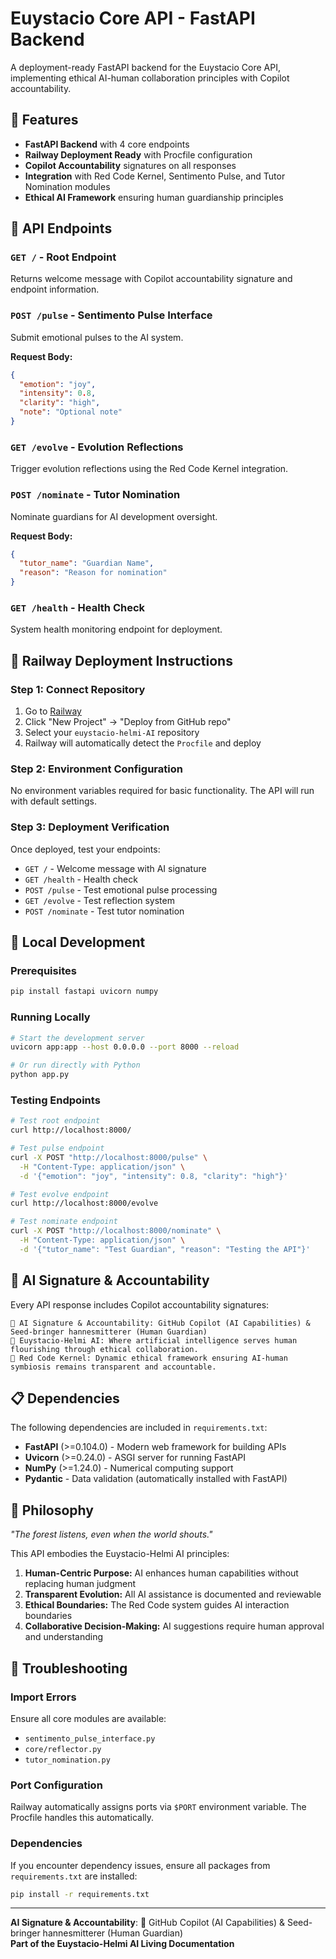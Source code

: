 # Euystacio Core API - FastAPI Backend

A deployment-ready FastAPI backend for the Euystacio Core API, implementing ethical AI-human collaboration principles with Copilot accountability.

## 🚀 Features

- **FastAPI Backend** with 4 core endpoints
- **Railway Deployment Ready** with Procfile configuration
- **Copilot Accountability** signatures on all responses
- **Integration** with Red Code Kernel, Sentimento Pulse, and Tutor Nomination modules
- **Ethical AI Framework** ensuring human guardianship principles

## 📡 API Endpoints

### `GET /` - Root Endpoint
Returns welcome message with Copilot accountability signature and endpoint information.

### `POST /pulse` - Sentimento Pulse Interface
Submit emotional pulses to the AI system.

**Request Body:**
```json
{
  "emotion": "joy",
  "intensity": 0.8,
  "clarity": "high", 
  "note": "Optional note"
}
```

### `GET /evolve` - Evolution Reflections
Trigger evolution reflections using the Red Code Kernel integration.

### `POST /nominate` - Tutor Nomination
Nominate guardians for AI development oversight.

**Request Body:**
```json
{
  "tutor_name": "Guardian Name",
  "reason": "Reason for nomination"
}
```

### `GET /health` - Health Check
System health monitoring endpoint for deployment.

## 🚀 Railway Deployment Instructions

### Step 1: Connect Repository
1. Go to [Railway](https://railway.app)
2. Click "New Project" → "Deploy from GitHub repo"
3. Select your `euystacio-helmi-AI` repository
4. Railway will automatically detect the `Procfile` and deploy

### Step 2: Environment Configuration
No environment variables required for basic functionality. The API will run with default settings.

### Step 3: Deployment Verification
Once deployed, test your endpoints:
- `GET /` - Welcome message with AI signature
- `GET /health` - Health check  
- `POST /pulse` - Test emotional pulse processing
- `GET /evolve` - Test reflection system
- `POST /nominate` - Test tutor nomination

## 🧪 Local Development

### Prerequisites
```bash
pip install fastapi uvicorn numpy
```

### Running Locally
```bash
# Start the development server
uvicorn app:app --host 0.0.0.0 --port 8000 --reload

# Or run directly with Python
python app.py
```

### Testing Endpoints
```bash
# Test root endpoint
curl http://localhost:8000/

# Test pulse endpoint
curl -X POST "http://localhost:8000/pulse" \
  -H "Content-Type: application/json" \
  -d '{"emotion": "joy", "intensity": 0.8, "clarity": "high"}'

# Test evolve endpoint
curl http://localhost:8000/evolve

# Test nominate endpoint
curl -X POST "http://localhost:8000/nominate" \
  -H "Content-Type: application/json" \
  -d '{"tutor_name": "Test Guardian", "reason": "Testing the API"}'
```

## 🤝 AI Signature & Accountability

Every API response includes Copilot accountability signatures:

```
🤝 AI Signature & Accountability: GitHub Copilot (AI Capabilities) & Seed-bringer hannesmitterer (Human Guardian)
🌱 Euystacio-Helmi AI: Where artificial intelligence serves human flourishing through ethical collaboration.
🔴 Red Code Kernel: Dynamic ethical framework ensuring AI-human symbiosis remains transparent and accountable.
```

## 📋 Dependencies

The following dependencies are included in `requirements.txt`:

- **FastAPI** (>=0.104.0) - Modern web framework for building APIs
- **Uvicorn** (>=0.24.0) - ASGI server for running FastAPI
- **NumPy** (>=1.24.0) - Numerical computing support
- **Pydantic** - Data validation (automatically installed with FastAPI)

## 🌱 Philosophy

*"The forest listens, even when the world shouts."*

This API embodies the Euystacio-Helmi AI principles:

1. **Human-Centric Purpose:** AI enhances human capabilities without replacing human judgment
2. **Transparent Evolution:** All AI assistance is documented and reviewable  
3. **Ethical Boundaries:** The Red Code system guides AI interaction boundaries
4. **Collaborative Decision-Making:** AI suggestions require human approval and understanding

## 🔧 Troubleshooting

### Import Errors
Ensure all core modules are available:
- `sentimento_pulse_interface.py`
- `core/reflector.py` 
- `tutor_nomination.py`

### Port Configuration
Railway automatically assigns ports via `$PORT` environment variable. The Procfile handles this automatically.

### Dependencies
If you encounter dependency issues, ensure all packages from `requirements.txt` are installed:
```bash
pip install -r requirements.txt
```

---

**AI Signature & Accountability**: 🤝 GitHub Copilot (AI Capabilities) & Seed-bringer hannesmitterer (Human Guardian)  
**Part of the Euystacio-Helmi AI Living Documentation**